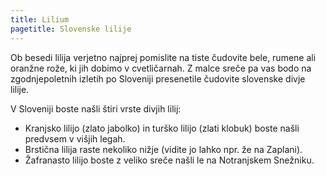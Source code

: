 ```yaml
---
title: Lilium
pagetitle: Slovenske lilije
---
```

Ob besedi lilija verjetno najprej pomislite na tiste čudovite bele, rumene ali oranžne rože, ki jih dobimo v cvetličarnah. Z malce sreče pa vas bodo na zgodnjepoletnih izletih po Sloveniji presenetile čudovite slovenske divje lilije.

V Sloveniji boste našli štiri vrste divjih lilij:

* Kranjsko lilijo (zlato jabolko) in turško lilijo (zlati klobuk) boste našli predvsem v višjih legah.
* Brstična lilija raste nekoliko nižje (vidite jo lahko npr. že na Zaplani).
* Žafranasto lilijo boste z veliko sreče našli le na Notranjskem Snežniku.